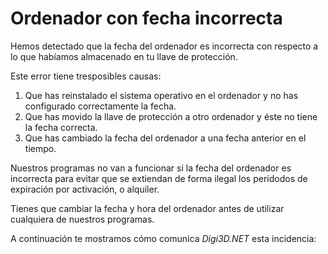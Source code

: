 # Ordenador con fecha incorrecta

Hemos detectado que la fecha del ordenador es incorrecta con respecto a lo que habíamos almacenado en tu llave de protección.

Este error tiene tresposibles causas:

1. Que has reinstalado el sistema operativo en el ordenador y no has configurado correctamente la fecha.
2. Que has movido la llave de protección a otro ordenador y éste no tiene la fecha correcta.
3. Que has cambiado la fecha del ordenador a una fecha anterior en el tiempo.

Nuestros programas no van a funcionar si la fecha del ordenador es incorrecta para evitar que se extiendan de forma ilegal los perídodos de expiración por activación, o alquiler.

Tienes que cambiar la fecha y hora del ordenador antes de utilizar cualquiera de nuestros programas.

A continuación te mostramos cómo comunica _Digi3D.NET_ esta incidencia:

